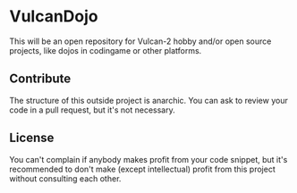 # VulcanDojo

This will be an open repository for Vulcan-2 hobby and/or open source projects, like dojos in codingame or other platforms.

## Contribute

The structure of this outside project is anarchic. You can ask to review your code in a pull request, but it's not necessary.

## License

You can't complain if anybody makes profit from your code snippet, but it's recommended to don't make (except intellectual) profit from this project without consulting each other.